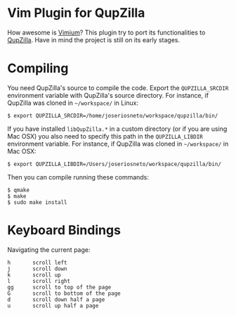 # Vim Plugin for QupZilla
How awesome is [Vimium](https://github.com/philc/vimium)? This plugin try to port its functionalities to [QupZilla](https://github.com/QupZilla/qupzilla). Have in mind the project is still on its early stages. 

# Compiling
You need QupZilla's source to compile the code. Export the `QUPZILLA_SRCDIR` environment variable with QupZilla's source directory. For instance, if QupZilla was cloned in `~/workspace/` in Linux:

    $ export QUPZILLA_SRCDIR=/home/joseriosneto/workspace/qupzilla/bin/

If you have installed `libQupZilla.*` in a custom directory (or if you are using Mac OSX) you also need to specify this path in the `QUPZILLA_LIBDIR` environment variable. For instance, if QupZilla was cloned in `~/workspace/` in Mac OSX:

    $ export QUPZILLA_LIBDIR=/Users/joseriosneto/workspace/qupzilla/bin/

Then you can compile running these commands:

    $ qmake
    $ make
    $ sudo make install

# Keyboard Bindings

Navigating the current page:

    h       scroll left
    j       scroll down
    k       scroll up
    l       scroll right
    gg      scroll to top of the page
    G       scroll to bottom of the page
    d       scroll down half a page
    u       scroll up half a page
